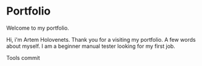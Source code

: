 # Portfolio
Welcome to my portfolio.

Hi, i'm Artem Holovenets. Thank you for a visiting my portfolio.
A few words about myself. 
I am a beginner manual tester looking for my first job.

Tools commit